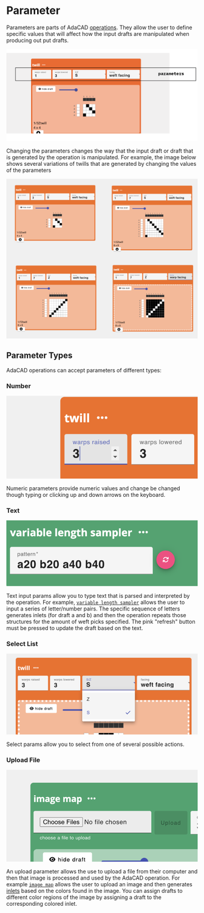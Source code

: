 # Parameter

Parameters are parts of AdaCAD [operations](./operation.md). They allow the user to define specific values that will affect how the input drafts are manipulated when producing out put drafts.

![file](./img/parameters_v2.png)

Changing the parameters changes the way that the input draft or draft that is generated by the operation is manipulated. For example, the image below shows several variations of twills that are generated by changing the values of the parameters


![file](./img/param_twillvars.png)

## Parameter Types

AdaCAD operations can accept parameters of different types:

### Number
![file](./img/param_num.png)

Numeric parameters provide numeric values and change be changed though typing or clicking up and down arrows on the keyboard. 

### Text
![file](./img/param_string.png)

Text input params allow you to type text that is parsed and interpreted by the operation. For example, [`variable length sampler`](../operations/sample_length.md) allows the user to input a series of letter/number pairs. The specific  sequence of letters generates inlets (for draft a and b) and then the operation repeats those structures for the amount of weft picks specified. The pink "refresh" button must be pressed to update the draft based on the text. 

### Select List
![file](./img/param_select.png)

Select params allow you to select from one of several possible actions.

### Upload File
![file](./img/param_file.png)

An upload parameter allows the use to upload a file from their computer and then that image is processed and used by the AdaCAD operation. For example [`image map`](../operations/imagemap.md) allows the user to upload an image and then generates [inlets](./inlet.md) based on the colors found in the image. You can assign drafts to different color regions of the image by assigning a draft to the corresponding colored inlet. 


